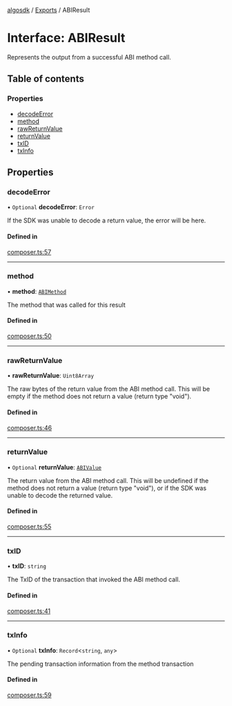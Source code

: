 [algosdk](../README.md) / [Exports](../modules.md) / ABIResult

# Interface: ABIResult

Represents the output from a successful ABI method call.

## Table of contents

### Properties

- [decodeError](ABIResult.md#decodeerror)
- [method](ABIResult.md#method)
- [rawReturnValue](ABIResult.md#rawreturnvalue)
- [returnValue](ABIResult.md#returnvalue)
- [txID](ABIResult.md#txid)
- [txInfo](ABIResult.md#txinfo)

## Properties

### decodeError

• `Optional` **decodeError**: `Error`

If the SDK was unable to decode a return value, the error will be here.

#### Defined in

[composer.ts:57](https://github.com/algorand/js-algorand-sdk/blob/13a5d73/src/composer.ts#L57)

___

### method

• **method**: [`ABIMethod`](../classes/ABIMethod.md)

The method that was called for this result

#### Defined in

[composer.ts:50](https://github.com/algorand/js-algorand-sdk/blob/13a5d73/src/composer.ts#L50)

___

### rawReturnValue

• **rawReturnValue**: `Uint8Array`

The raw bytes of the return value from the ABI method call. This will be empty if the method
does not return a value (return type "void").

#### Defined in

[composer.ts:46](https://github.com/algorand/js-algorand-sdk/blob/13a5d73/src/composer.ts#L46)

___

### returnValue

• `Optional` **returnValue**: [`ABIValue`](../modules.md#abivalue)

The return value from the ABI method call. This will be undefined if the method does not return
a value (return type "void"), or if the SDK was unable to decode the returned value.

#### Defined in

[composer.ts:55](https://github.com/algorand/js-algorand-sdk/blob/13a5d73/src/composer.ts#L55)

___

### txID

• **txID**: `string`

The TxID of the transaction that invoked the ABI method call.

#### Defined in

[composer.ts:41](https://github.com/algorand/js-algorand-sdk/blob/13a5d73/src/composer.ts#L41)

___

### txInfo

• `Optional` **txInfo**: `Record`<`string`, `any`\>

The pending transaction information from the method transaction

#### Defined in

[composer.ts:59](https://github.com/algorand/js-algorand-sdk/blob/13a5d73/src/composer.ts#L59)
